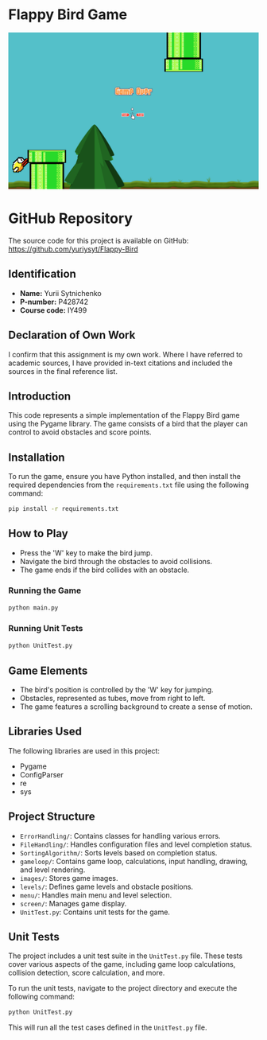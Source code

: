 # Flappy Bird Game

![Flappy Bird Gameplay](https://github.com/yuriysyt/Flappy-Bird/raw/main/readme_images/screen_1.png)

# GitHub Repository
The source code for this project is available on GitHub: https://github.com/yuriysyt/Flappy-Bird

## Identification
- **Name:** Yurii Sytnichenko
- **P-number:** P428742
- **Course code:** IY499

## Declaration of Own Work
I confirm that this assignment is my own work.
Where I have referred to academic sources, I have provided in-text citations and included the sources in the final reference list.

## Introduction
This code represents a simple implementation of the Flappy Bird game using the Pygame library. The game consists of a bird that the player can control to avoid obstacles and score points.

## Installation
To run the game, ensure you have Python installed, and then install the required dependencies from the `requirements.txt` file using the following command:
```bash
pip install -r requirements.txt
```

## How to Play
- Press the 'W' key to make the bird jump.
- Navigate the bird through the obstacles to avoid collisions. 
- The game ends if the bird collides with an obstacle.

### Running the Game
```python
python main.py
```

### Running Unit Tests
```python
python UnitTest.py
```

## Game Elements
- The bird's position is controlled by the 'W' key for jumping.
- Obstacles, represented as tubes, move from right to left.
- The game features a scrolling background to create a sense of motion.

## Libraries Used
The following libraries are used in this project:
- Pygame
- ConfigParser
- re
- sys

## Project Structure
- `ErrorHandling/`: Contains classes for handling various errors.
- `FileHandling/`: Handles configuration files and level completion status.
- `SortingAlgorithm/`: Sorts levels based on completion status.
- `gameloop/`: Contains game loop, calculations, input handling, drawing, and level rendering.
- `images/`: Stores game images.
- `levels/`: Defines game levels and obstacle positions.
- `menu/`: Handles main menu and level selection.
- `screen/`: Manages game display.
- `UnitTest.py`: Contains unit tests for the game.

## Unit Tests
The project includes a unit test suite in the `UnitTest.py` file. These tests cover various aspects of the game, including game loop calculations, collision detection, score calculation, and more.

To run the unit tests, navigate to the project directory and execute the following command:

```python
python UnitTest.py
```

This will run all the test cases defined in the `UnitTest.py` file.